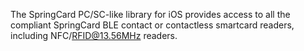 The SpringCard PC/SC-like library for iOS provides access to all the compliant SpringCard BLE contact or contactless smartcard readers, including NFC/RFID@13.56MHz readers. 

